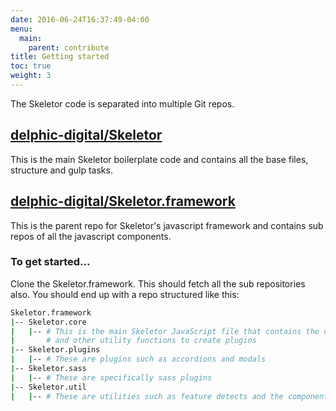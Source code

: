 ```yaml
---
date: 2016-06-24T16:37:49-04:00
menu:
  main:
    parent: contribute
title: Getting started
toc: true
weight: 3
---
```


The Skeletor code is separated into multiple Git repos.

## [delphic-digital/Skeletor](https://github.com/delphic-digital/Skeletor)
This is the main Skeletor boilerplate code and contains all the base files, structure and gulp tasks.

## [delphic-digital/Skeletor.framework](delphic-digital/Skeletor.framework)
This is the parent repo for Skeletor's javascript framework and contains sub repos of all the javascript components.

### To get started...

Clone the Skeletor.framework. This should fetch all the sub repositories also. You should end up with a repo structured like this:

```bash
Skeletor.framework
|-- Skeletor.core
|   |-- # This is the main Skeletor JavaScript file that contains the namespace,
|       # and other utility functions to create plugins
|-- Skeletor.plugins
|   |-- # These are plugins such as accordions and modals
|-- Skeletor.sass
|   |-- # These are specifically sass plugins
|-- Skeletor.util
|   |-- # These are utilities such as feature detects and the component loader
```